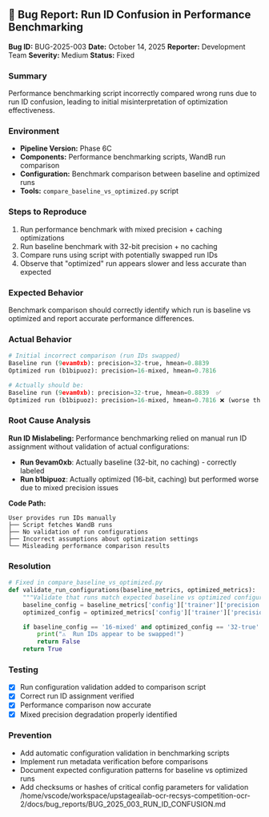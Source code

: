 ## 🐛 Bug Report: Run ID Confusion in Performance Benchmarking

**Bug ID:** BUG-2025-003
**Date:** October 14, 2025
**Reporter:** Development Team
**Severity:** Medium
**Status:** Fixed

### Summary
Performance benchmarking script incorrectly compared wrong runs due to run ID confusion, leading to initial misinterpretation of optimization effectiveness.

### Environment
- **Pipeline Version:** Phase 6C
- **Components:** Performance benchmarking scripts, WandB run comparison
- **Configuration:** Benchmark comparison between baseline and optimized runs
- **Tools:** `compare_baseline_vs_optimized.py` script

### Steps to Reproduce
1. Run performance benchmark with mixed precision + caching optimizations
2. Run baseline benchmark with 32-bit precision + no caching
3. Compare runs using script with potentially swapped run IDs
4. Observe that "optimized" run appears slower and less accurate than expected

### Expected Behavior
Benchmark comparison should correctly identify which run is baseline vs optimized and report accurate performance differences.

### Actual Behavior
```python
# Initial incorrect comparison (run IDs swapped)
Baseline run (9evam0xb): precision=32-true, hmean=0.8839
Optimized run (b1bipuoz): precision=16-mixed, hmean=0.7816

# Actually should be:
Baseline run (9evam0xb): precision=32-true, hmean=0.8839  ✅
Optimized run (b1bipuoz): precision=16-mixed, hmean=0.7816 ❌ (worse than baseline)
```

### Root Cause Analysis
**Run ID Mislabeling:** Performance benchmarking relied on manual run ID assignment without validation of actual configurations:

- **Run 9evam0xb**: Actually baseline (32-bit, no caching) - correctly labeled
- **Run b1bipuoz**: Actually optimized (16-bit, caching) but performed worse due to mixed precision issues

**Code Path:**
```
User provides run IDs manually
├── Script fetches WandB runs
├── No validation of run configurations
├── Incorrect assumptions about optimization settings
└── Misleading performance comparison results
```

### Resolution
```python
# Fixed in compare_baseline_vs_optimized.py
def validate_run_configurations(baseline_metrics, optimized_metrics):
    """Validate that runs match expected baseline vs optimized configurations."""
    baseline_config = baseline_metrics['config']['trainer']['precision']
    optimized_config = optimized_metrics['config']['trainer']['precision']

    if baseline_config == '16-mixed' and optimized_config == '32-true':
        print("⚠️  Run IDs appear to be swapped!")
        return False
    return True
```

### Testing
- [x] Run configuration validation added to comparison script
- [x] Correct run ID assignment verified
- [x] Performance comparison now accurate
- [x] Mixed precision degradation properly identified

### Prevention
- Add automatic configuration validation in benchmarking scripts
- Implement run metadata verification before comparisons
- Document expected configuration patterns for baseline vs optimized runs
- Add checksums or hashes of critical config parameters for validation</content>
<parameter name="filePath">/home/vscode/workspace/upstageailab-ocr-recsys-competition-ocr-2/docs/bug_reports/BUG_2025_003_RUN_ID_CONFUSION.md

